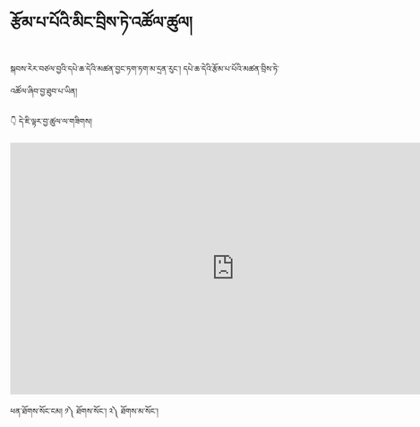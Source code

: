 #   རྩོམ་པ་པོའི་མིང་བྲིས་ཏེ་འཚོལ་ཚུལ།

སྐབས་རེར་བཙལ་བྱའི་དཔེ་ཆ་དེའི་མཚན་བྱང་ཏག་ཏག་མ་དྲན་རུང་།  དཔེ་ཆ་དེའི་རྩོམ་པ་པོའི་མཚན་བྲིས་ཏེ་འཚོལ་ཞིབ་བྱ་ཐུབ་པ་ཡིན།

👇 དེ་ཇི་ལྟར་བྱ་ཚུལ་ལ་གཟིགས།

<!-- ![800](images/000006.png) -->

<p align="center">
<iframe width="800" height="450" src="https://www.youtube.com/embed/eBRqh3I4Imw" title="YouTube video player" frameborder="0" allow="accelerometer; autoplay; clipboard-write; encrypted-media; gyroscope; picture-in-picture" allowfullscreen></iframe>
</p>

ཕན་ཐོགས་སོང་ངམ། ༡༽ ཐོགས་སོང་། ༢༽ ཐོགས་མ་སོང་།

